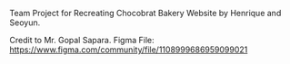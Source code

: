 Team Project for Recreating Chocobrat Bakery Website by Henrique and Seoyun.

Credit to Mr. Gopal Sapara.
Figma File:
https://www.figma.com/community/file/1108999686959099021
